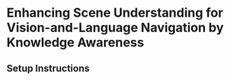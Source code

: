 Enhancing Scene Understanding for Vision-and-Language Navigation by Knowledge Awareness
=

Setup Instructions
-
